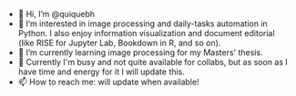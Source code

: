 - 👋 Hi, I’m @quiquebh
- 👀 I’m interested in image processing and daily-tasks automation in Python. I also enjoy information visualization and document editorial
(like RISE for Jupyter Lab, Bookdown in R, and so on).
- 🌱 I’m currently learning image processing for my Masters' thesis.
- 💞️ Currently I'm busy and not quite available for collabs, but as soon as I have time and energy for it I will update this.
- 📫 How to reach me: will update when available!

<!---
quiquebh/quiquebh is a ✨ special ✨ repository because its `README.md` (this file) appears on your GitHub profile.
You can click the Preview link to take a look at your changes.
--->
